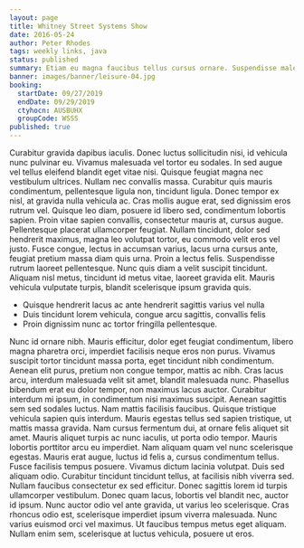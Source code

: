 ```yaml
---
layout: page
title: Whitney Street Systems Show
date: 2016-05-24
author: Peter Rhodes
tags: weekly links, java
status: published
summary: Etiam eu magna faucibus tellus cursus ornare. Suspendisse malesuada odio.
banner: images/banner/leisure-04.jpg
booking:
  startDate: 09/27/2019
  endDate: 09/29/2019
  ctyhocn: AUSBUHX
  groupCode: WSSS
published: true
---
```

Curabitur gravida dapibus iaculis. Donec luctus sollicitudin nisi, id vehicula nunc pulvinar eu. Vivamus malesuada vel tortor eu sodales. In sed augue vel tellus eleifend blandit eget vitae nisi. Quisque feugiat magna nec vestibulum ultrices. Nullam nec convallis massa. Curabitur quis mauris condimentum, pellentesque ligula non, tincidunt ligula.
Donec tempor ex nisl, at gravida nulla vehicula ac. Cras mollis augue erat, sed dignissim eros rutrum vel. Quisque leo diam, posuere id libero sed, condimentum lobortis sapien. Proin vitae sapien convallis, consectetur mauris at, cursus augue. Pellentesque placerat ullamcorper feugiat. Nullam tincidunt, dolor sed hendrerit maximus, magna leo volutpat tortor, eu commodo velit eros vel justo. Fusce congue, lectus in accumsan varius, lacus urna cursus ante, feugiat pretium massa diam quis urna. Proin a lectus felis. Suspendisse rutrum laoreet pellentesque. Nunc quis diam a velit suscipit tincidunt. Aliquam nisl metus, tincidunt id metus vitae, laoreet gravida elit. Mauris vehicula vulputate turpis, blandit scelerisque ipsum gravida quis.

* Quisque hendrerit lacus ac ante hendrerit sagittis varius vel nulla
* Duis tincidunt lorem vehicula, congue arcu sagittis, convallis felis
* Proin dignissim nunc ac tortor fringilla pellentesque.

Nunc id ornare nibh. Mauris efficitur, dolor eget feugiat condimentum, libero magna pharetra orci, imperdiet facilisis neque eros non purus. Vivamus suscipit tortor tincidunt massa porta, eget tincidunt nibh condimentum. Aenean elit purus, pretium non congue tempor, mattis ac nibh. Cras lacus arcu, interdum malesuada velit sit amet, blandit malesuada nunc. Phasellus bibendum erat eu dolor tempor, non maximus lacus auctor. Curabitur interdum mi ipsum, in condimentum nisi maximus suscipit. Aenean sagittis sem sed sodales luctus. Nam mattis facilisis faucibus. Quisque tristique vehicula sapien quis interdum. Mauris egestas tellus sed sapien tristique, ut mattis massa gravida. Nam cursus fermentum dui, at ornare felis aliquet sit amet. Mauris aliquet turpis ac nunc iaculis, ut porta odio tempor. Mauris lobortis porttitor arcu eu imperdiet. Nam aliquam quam vel nunc scelerisque egestas. Mauris erat augue, luctus id felis a, cursus condimentum tellus.
Fusce facilisis tempus posuere. Vivamus dictum lacinia volutpat. Duis sed aliquam odio. Curabitur tincidunt tincidunt tellus, at facilisis nibh viverra sed. Nullam faucibus consectetur ex sed efficitur. Donec sagittis lorem id turpis ullamcorper vestibulum. Donec quam lacus, lobortis vel blandit nec, auctor id ipsum. Nunc auctor odio vel ante gravida, ut varius leo scelerisque. Cras rhoncus odio est, scelerisque imperdiet ipsum viverra malesuada. Nunc varius euismod orci vel maximus. Ut faucibus tempus metus eget aliquam. Nullam enim sem, scelerisque at luctus vehicula, posuere ut eros.
